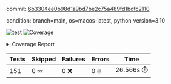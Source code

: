 commit: [6b3304ee0b98d1a9bd7be2c75a489fd1bdfc2110](https://github.com/rcmdnk/homebrew-file/tree/6b3304ee0b98d1a9bd7be2c75a489fd1bdfc2110)

condition: branch=main, os=macos-latest, python_version=3.10

[![test](https://github.com/rcmdnk/homebrew-file/actions/workflows/test.yml/badge.svg)](https://github.com/rcmdnk/homebrew-file/actions/runs/11985174390)
<a href="https://github.com/rcmdnk/homebrew-file/blob/6b3304ee0b98d1a9bd7be2c75a489fd1bdfc2110/README.md"><img alt="Coverage" src="https://img.shields.io/badge/Coverage-0%25-red.svg" /></a><details><summary>Coverage Report </summary><table><tr><th>File</th><th>Stmts</th><th>Miss</th><th>Cover</th><th>Missing</th></tr><tbody><tr><td colspan="5"><b>src/brew_file</b></td></tr><tr><td>&nbsp; &nbsp;<a href="https://github.com/rcmdnk/homebrew-file/blob/6b3304ee0b98d1a9bd7be2c75a489fd1bdfc2110/src/brew_file/__init__.py">\_\_init\_\_.py</a></td><td>3</td><td>3</td><td>0%</td><td><a href="https://github.com/rcmdnk/homebrew-file/blob/6b3304ee0b98d1a9bd7be2c75a489fd1bdfc2110/src/brew_file/__init__.py#L1-L4">1&ndash;4</a></td></tr><tr><td>&nbsp; &nbsp;<a href="https://github.com/rcmdnk/homebrew-file/blob/6b3304ee0b98d1a9bd7be2c75a489fd1bdfc2110/src/brew_file/brew_file.py">brew_file.py</a></td><td>1246</td><td>1246</td><td>0%</td><td><a href="https://github.com/rcmdnk/homebrew-file/blob/6b3304ee0b98d1a9bd7be2c75a489fd1bdfc2110/src/brew_file/brew_file.py#L1-L2325">1&ndash;2325</a></td></tr><tr><td>&nbsp; &nbsp;<a href="https://github.com/rcmdnk/homebrew-file/blob/6b3304ee0b98d1a9bd7be2c75a489fd1bdfc2110/src/brew_file/brew_helper.py">brew_helper.py</a></td><td>222</td><td>222</td><td>0%</td><td><a href="https://github.com/rcmdnk/homebrew-file/blob/6b3304ee0b98d1a9bd7be2c75a489fd1bdfc2110/src/brew_file/brew_helper.py#L1-L373">1&ndash;373</a></td></tr><tr><td>&nbsp; &nbsp;<a href="https://github.com/rcmdnk/homebrew-file/blob/6b3304ee0b98d1a9bd7be2c75a489fd1bdfc2110/src/brew_file/brew_info.py">brew_info.py</a></td><td>393</td><td>393</td><td>0%</td><td><a href="https://github.com/rcmdnk/homebrew-file/blob/6b3304ee0b98d1a9bd7be2c75a489fd1bdfc2110/src/brew_file/brew_info.py#L1-L600">1&ndash;600</a></td></tr><tr><td>&nbsp; &nbsp;<a href="https://github.com/rcmdnk/homebrew-file/blob/6b3304ee0b98d1a9bd7be2c75a489fd1bdfc2110/src/brew_file/info.py">info.py</a></td><td>11</td><td>11</td><td>0%</td><td><a href="https://github.com/rcmdnk/homebrew-file/blob/6b3304ee0b98d1a9bd7be2c75a489fd1bdfc2110/src/brew_file/info.py#L1-L17">1&ndash;17</a></td></tr><tr><td>&nbsp; &nbsp;<a href="https://github.com/rcmdnk/homebrew-file/blob/6b3304ee0b98d1a9bd7be2c75a489fd1bdfc2110/src/brew_file/main.py">main.py</a></td><td>166</td><td>166</td><td>0%</td><td><a href="https://github.com/rcmdnk/homebrew-file/blob/6b3304ee0b98d1a9bd7be2c75a489fd1bdfc2110/src/brew_file/main.py#L1-L674">1&ndash;674</a></td></tr><tr><td>&nbsp; &nbsp;<a href="https://github.com/rcmdnk/homebrew-file/blob/6b3304ee0b98d1a9bd7be2c75a489fd1bdfc2110/src/brew_file/utils.py">utils.py</a></td><td>69</td><td>69</td><td>0%</td><td><a href="https://github.com/rcmdnk/homebrew-file/blob/6b3304ee0b98d1a9bd7be2c75a489fd1bdfc2110/src/brew_file/utils.py#L1-L133">1&ndash;133</a></td></tr><tr><td><b>TOTAL</b></td><td><b>2110</b></td><td><b>2110</b></td><td><b>0%</b></td><td>&nbsp;</td></tr></tbody></table></details>

| Tests | Skipped | Failures | Errors | Time |
| ----- | ------- | -------- | -------- | ------------------ |
| 151 | 0 :zzz: | 0 :x: | 0 :fire: | 26.566s :stopwatch: |

